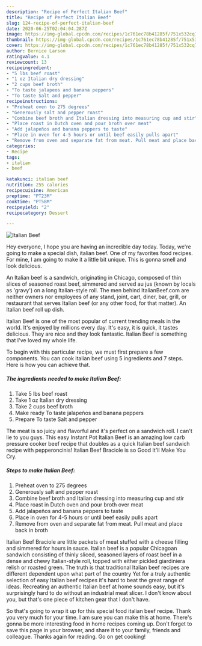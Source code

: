 ```yaml
---
description: "Recipe of Perfect Italian Beef"
title: "Recipe of Perfect Italian Beef"
slug: 124-recipe-of-perfect-italian-beef
date: 2020-06-25T02:04:04.287Z
image: https://img-global.cpcdn.com/recipes/1c761ec78b41285f/751x532cq70/italian-beef-recipe-main-photo.jpg
thumbnail: https://img-global.cpcdn.com/recipes/1c761ec78b41285f/751x532cq70/italian-beef-recipe-main-photo.jpg
cover: https://img-global.cpcdn.com/recipes/1c761ec78b41285f/751x532cq70/italian-beef-recipe-main-photo.jpg
author: Bernice Larson
ratingvalue: 4.1
reviewcount: 13
recipeingredient:
- "5 lbs beef roast"
- "1 oz Italian dry dressing"
- "2 cups beef broth"
- "To taste jalapeos and banana peppers"
- "To taste Salt and pepper"
recipeinstructions:
- "Preheat oven to 275 degrees"
- "Generously salt and pepper roast"
- "Combine beef broth and Italian dressing into measuring cup and stir"
- "Place roast in Dutch oven and pour broth over meat"
- "Add jalapeños and banana peppers to taste"
- "Place in oven for 4-5 hours or until beef easily pulls apart"
- "Remove from oven and separate fat from meat. Pull meat and place back in broth"
categories:
- Recipe
tags:
- italian
- beef

katakunci: italian beef 
nutrition: 255 calories
recipecuisine: American
preptime: "PT23M"
cooktime: "PT58M"
recipeyield: "2"
recipecategory: Dessert

---
```



![Italian Beef](https://img-global.cpcdn.com/recipes/1c761ec78b41285f/751x532cq70/italian-beef-recipe-main-photo.jpg)

Hey everyone, I hope you are having an incredible day today. Today, we're going to make a special dish, italian beef. One of my favorites food recipes. For mine, I am going to make it a little bit unique. This is gonna smell and look delicious.

An Italian beef is a sandwich, originating in Chicago, composed of thin slices of seasoned roast beef, simmered and served au jus (known by locals as &#39;gravy&#39;) on a long Italian-style roll. The men behind ItalianBeef.com are neither owners nor employees of any stand, joint, cart, diner, bar, grill, or restaurant that serves Italian beef (or any other food, for that matter). An Italian beef roll up dish.

Italian Beef is one of the most popular of current trending meals in the world. It's enjoyed by millions every day. It's easy, it is quick, it tastes delicious. They are nice and they look fantastic. Italian Beef is something that I've loved my whole life.


To begin with this particular recipe, we must first prepare a few components. You can cook italian beef using 5 ingredients and 7 steps. Here is how you can achieve that.

<!--inarticleads1-->

##### The ingredients needed to make Italian Beef:

1. Take 5 lbs beef roast
1. Take 1 oz Italian dry dressing
1. Take 2 cups beef broth
1. Make ready To taste jalapeños and banana peppers
1. Prepare To taste Salt and pepper


The meat is so juicy and flavorful and it&#39;s perfect on a sandwich roll. I can&#39;t lie to you guys. This easy Instant Pot Italian Beef is an amazing low carb pressure cooker beef recipe that doubles as a quick Italian beef sandwich recipe with pepperoncinis! Italian Beef Braciole is so Good It&#39;ll Make You Cry. 

<!--inarticleads2-->

##### Steps to make Italian Beef:

1. Preheat oven to 275 degrees
1. Generously salt and pepper roast
1. Combine beef broth and Italian dressing into measuring cup and stir
1. Place roast in Dutch oven and pour broth over meat
1. Add jalapeños and banana peppers to taste
1. Place in oven for 4-5 hours or until beef easily pulls apart
1. Remove from oven and separate fat from meat. Pull meat and place back in broth


Italian Beef Braciole are little packets of meat stuffed with a cheese filling and simmered for hours in sauce. Italian beef is a popular Chicagoan sandwich consisting of thinly sliced, seasoned layers of roast beef in a dense and chewy Italian-style roll, topped with either pickled giardiniera relish or roasted green. The truth is that traditional Italian beef recipes are different dependent upon what part of the country Yet for a truly authentic selection of easy Italian beef recipes it&#39;s hard to beat the great range of ideas. Recreating an authentic Italian beef at home sounds easy, but it&#39;s surprisingly hard to do without an industrial meat slicer. I don&#39;t know about you, but that&#39;s one piece of kitchen gear that I don&#39;t have. 

So that's going to wrap it up for this special food italian beef recipe. Thank you very much for your time. I am sure you can make this at home. There's gonna be more interesting food in home recipes coming up. Don't forget to save this page in your browser, and share it to your family, friends and colleague. Thanks again for reading. Go on get cooking!
